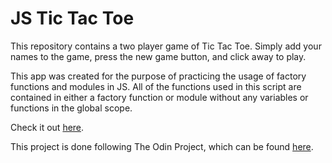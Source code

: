 # JS Tic Tac Toe

This repository contains a two player game of Tic Tac Toe. Simply add your names to the game, press the new game button, and click away to play.

This app was created for the purpose of practicing the usage of factory functions and modules in JS. All of the functions used in this script are contained in either a factory function or module without any variables or functions in the global scope.

Check it out [here](https://rgee258.github.io/js-tic-tac-toe/).

This project is done following The Odin Project, which can
be found [here](https://www.theodinproject.com/courses/javascript/lessons/tic-tac-toe-javascript).